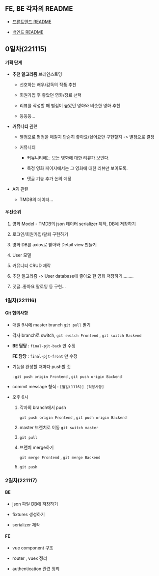## FE, BE 각자의 README

- [프론트엔드 README](https://github.com/shpark0913/final_pjt_movie/tree/master/final-pjt-front)

- [백엔드 README](https://github.com/shpark0913/final_pjt_movie/tree/master/final-pjt-back)

## 0일차(221115)

#### 기획 단계

- **추천 알고리즘** 브레인스토밍
  
  - 선호하는 배우/감독의 작품 추천
  
  - 회원가입 후 좋았던 영화/장르 선택
  
  - 리뷰를 작성할 때 별점이 높았던 영화와 비슷한 영화 추천
  
  - 등등등...

- **커뮤니티** 관련
  
  - 별점으로 평점을 매길지 단순히 좋아요/싫어요만 구현할지 -> 별점으로 결정
  
  - 커뮤니티
    
    - 커뮤니티에는 모든 영화에 대한 리뷰가 보인다.
    
    - 특정 영화 페이지에서는 그 영화에 대한 리뷰만 보이도록.
    
    - 댓글 기능 추가 논의 예정

- API 관련
  
  - TMDB의 데이터...

#### 우선순위

1. 영화 Model - TMDB의 json 데이터 serializer 제작, DB에 저장하기

2. 로그인/회원가입/탈퇴 구현하기

3. 영화 DB를 axios로 받아와 Detail view 만들기

4. User 모델

5. 커뮤니티 CRUD 제작

6. 추천 알고리즘 -> User database에 좋아요 한 영화 저장하기.........

7. 댓글..좋아요 팔로잉 등 구현...

### 1일차(221116)

#### Git 협의사항

- 매일 9시에 master branch `git pull` 받기

- 각자 branch로 switch, `git switch Frontend` , `git switch Backend`

- **BE 담당** : `final-pjt-back` 만 수정
  
  **FE 담당** : `final-pjt-front` 만 수정

- 기능을 완성할 때마다 push할 것
  
  : `git push origin Frontend` , `git push origin Backend`

- commit message 형식 : `[월일(1116)]_[적용사항]`

- 오후 6시
  
  1. 각자의 branch에서 push
     
     `git push origin Frontend` , `git push origin Backend`
  
  2. master 브랜치로 이동 `git switch master`
  
  3. `git pull`
  
  4. 브랜치 merge하기
     
     `git merge Frontend` , `git merge Backend`
  
  5. `git push`

### 2일차(221117)

#### BE

- json 파일 DB에 저장하기

- fixtures 생성하기

- serializer 제작

#### FE

- vue component 구조

- router , vuex 정리

- authentication 관련 정리


